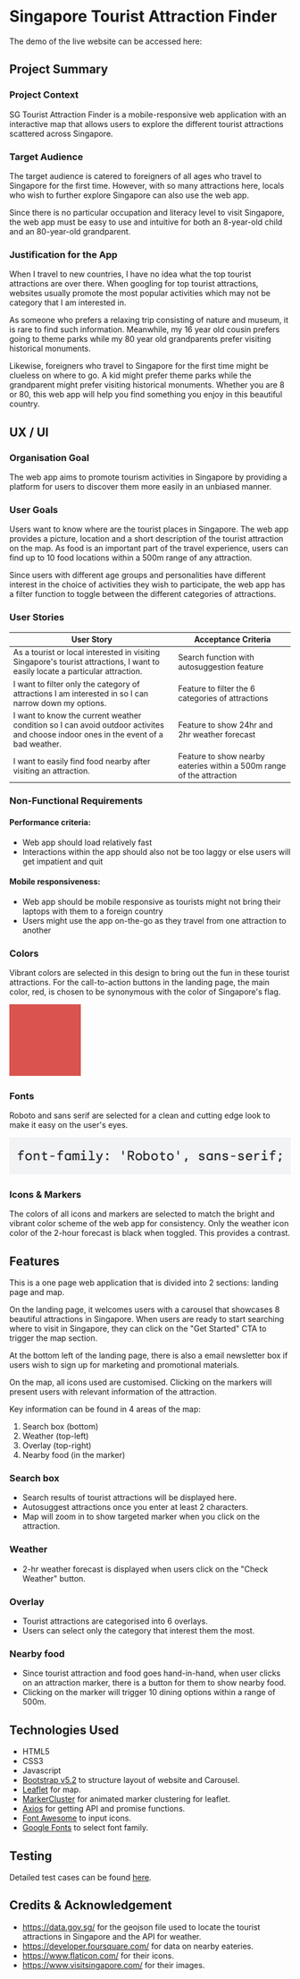 # Singapore Tourist Attraction Finder

The demo of the live website can be accessed here: 

## Project Summary

### Project Context

SG Tourist Attraction Finder is a mobile-responsive web application with an interactive map that allows users to explore the different tourist attractions scattered across Singapore.

### Target Audience

The target audience is catered to foreigners of all ages who travel to Singapore for the first time. However, with so many attractions here, locals who wish to further explore Singapore can also use the web app. 

Since there is no particular occupation and literacy level to visit Singapore, the web app must be easy to use and intuitive for both an 8-year-old child and an 80-year-old grandparent.

### Justification for the App

When I travel to new countries, I have no idea what the top tourist attractions are over there. When googling for top tourist attractions, websites usually promote the most popular activities which may not be category that I am interested in. 

As someone who prefers a relaxing trip consisting of nature and museum, it is rare to find such information. Meanwhile, my 16 year old cousin prefers going to theme parks while my 80 year old grandparents prefer visiting historical monuments.

Likewise, foreigners who travel to Singapore for the first time might be clueless on where to go. A kid might prefer theme parks while the grandparent might prefer visiting historical monuments. Whether you are 8 or 80, this web app will help you find something you enjoy in this beautiful country.

## UX / UI

### Organisation Goal

The web app aims to promote tourism activities in Singapore by providing a platform for users to discover them more easily in an unbiased manner.

### User Goals

Users want to know where are the tourist places in Singapore. The web app provides a picture, location and a short description of the tourist attraction on the map. As food is an important part of the travel experience, users can find up to 10 food locations within a 500m range of any attraction. 

Since users with different age groups and personalities have different interest in the choice of activities they wish to participate, the web app has a filter function to toggle between the different categories of attractions.

### User Stories

| User Story | Acceptance Criteria |
| ----------- | ----------- |
| As a tourist or local interested in visiting Singapore's tourist attractions, I want to easily locate a particular attraction. | Search function with autosuggestion feature |
| I want to filter only the category of attractions I am interested in so I can narrow down my options. | Feature to filter the 6 categories of attractions |
| I want to know the current weather condition so I can avoid outdoor activites and choose indoor ones in the event of a bad weather. | Feature to show 24hr and 2hr weather forecast |
| I want to easily find food nearby after visiting an attraction. | Feature to show nearby eateries within a 500m range of the attraction |

### Non-Functional Requirements

#### Performance criteria:
- Web app should load relatively fast
- Interactions within the app should also not be too laggy or else users will get impatient and quit

#### Mobile responsiveness:
- Web app should be mobile responsive as tourists might not bring their laptops with them to a foreign country
- Users might use the app on-the-go as they travel from one attraction to another

### Colors

Vibrant colors are selected in this design to bring out the fun in these tourist attractions. For the call-to-action buttons in the landing page, the main color, red, is chosen to be synonymous with the color of Singapore's flag.

![#d9534f](https://github.com/jarednjk/map-project-tourist-attractions/blob/main/img/readme/D9534F%20color.jpeg)

### Fonts

Roboto and sans serif are selected for a clean and cutting edge look to make it easy on the user's eyes.

![roboto](https://github.com/jarednjk/map-project-tourist-attractions/blob/main/img/readme/roboto_font.png)
<!-- On the other hand, my family might prefer visiting historical monuments. Therefore, different age groups and personalities have different interest in the choice of activities they wish to participate.

Foreigners who travel to Singapore 

The demographics is mostly targeted at foreigners who are travelling to Singapore for the first time on a free and easy tour. Since they do not have a tour guide to bring them around, they might not know where are the popular places to visit. However, it can also be used by locals who have yet to explore every attraction place in Singapore. 

I've broken down the tourist attractions into 6 categories such as arts, architecture, culture, history, nature and recreation. Whether you are 8 or 80, you are bound to find something you enjoy in this beautiful country.

Before heading down to an attraction, users can first check the current weather condition to better plan their trip and avoid disappointments. If the weather is rainy, users could opt for an indoor attraction such as a museum instead of an outdoor attraction such as a theme park.

The demo of the live website can be accessed here:  -->

### Icons & Markers

The colors of all icons and markers are selected to match the bright and vibrant color scheme of the web app for consistency. Only the weather icon color of the 2-hour forecast is black when toggled. This provides a contrast.

## Features

This is a one page web application that is divided into 2 sections: landing page and map.

On the landing page, it welcomes users with a carousel that showcases 8 beautiful attractions in Singapore. When users are ready to start searching where to visit in Singapore, they can click on the "Get Started" CTA to trigger the map section.

At the bottom left of the landing page, there is also a email newsletter box if users wish to sign up for marketing and promotional materials.

On the map, all icons used are customised. Clicking on the markers will present users with relevant information of the attraction.

Key information can be found in 4 areas of the map:

1. Search box (bottom)
2. Weather (top-left)
3. Overlay (top-right)
4. Nearby food (in the marker)

### Search box

- Search results of tourist attractions will be displayed here.
- Autosuggest attractions once you enter at least 2 characters.
- Map will zoom in to show targeted marker when you click on the attraction.

### Weather

- 2-hr weather forecast is displayed when users click on the "Check Weather" button.

### Overlay

- Tourist attractions are categorised into 6 overlays.
- Users can select only the category that interest them the most.

### Nearby food

- Since tourist attraction and food goes hand-in-hand, when user clicks on an attraction marker, there is a button for them to show nearby food.
- Clicking on the marker will trigger 10 dining options within a range of 500m.

## Technologies Used

- HTML5
- CSS3
- Javascript
- [Bootstrap v5.2](https://getbootstrap.com/) to structure layout of website and Carousel.
- [Leaflet](leafletjs.com) for map.
- [MarkerCluster](https://www.npmjs.com/package/leaflet.markercluster) for animated marker clustering for leaflet.
- [Axios](https://github.com/axios/axios) for getting API and promise functions.
- [Font Awesome](https://fontawesome.com/icons) to input icons.
- [Google Fonts](https://fonts.google.com/) to select font family.

## Testing

Detailed test cases can be found [here](https://github.com/jarednjk/map-project-tourist-attractions/blob/main/img/readme/leaflet_map_test_case.pdf).

## Credits & Acknowledgement

- https://data.gov.sg/ for the geojson file used to locate the tourist attractions in Singapore and the API for weather.
- https://developer.foursquare.com/ for data on nearby eateries.
- https://www.flaticon.com/ for their icons.
- https://www.visitsingapore.com/ for their images.